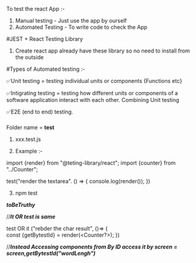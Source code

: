 To test the react App :-
1. Manual testing - Just use the app by ourself
2. Automated Testing - To write code to check the App


#JEST + React Testing Library

1. Create react app already have these library so no need to install from the outside

#Types of Automated testing :-

✅Unit testing =  testing individual units or components {Functions etc}

✅Intigrating testing  = testing how different units or components of a software application interact with each other. Combining Unit testing

✅E2E (end to end) testing.


#####
Folder name = __test__
1. xxx.test.js


2. Example :-

import {render} from "@teting-library/react";
import {counter} from "../Counter";

test("render the textarea". () => {
    console.log(render(<Counter/>));
})

3. npm test


***toBeTruthy***


//***It OR test is same***

test OR it ("rebder the char result", ()=> {  
    const {getBytestId} = render(<Counter?>);
})

//***Instead Accessing components from By ID access it by screen = screen,getBytestId("wordLengh")***

